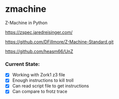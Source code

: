 # zmachine
Z-Machine in Python


https://zspec.jaredreisinger.com/

https://github.com/DFillmore/Z-Machine-Standard.git


https://github.com/heasm66/UnZ

### Current State:
- [x] Working with Zork1 z3 file
- [x] Enough instructions to kill troll
- [x] Can read script file to get instructions
- [x] Can compare to frotz trace
